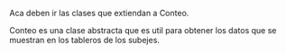 Aca deben ir las clases que extiendan a Conteo.

Conteo es una clase abstracta que es util para obtener los datos que se muestran
en los tableros de los subejes.